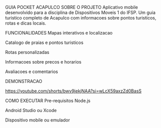 GUIA POCKET ACAPULCO
SOBRE O PROJETO
Aplicativo mobile desenvolvido para a disciplina de Dispositivos Moveis 1 do IFSP. Um guia turistico completo de Acapulco com informacoes sobre pontos turisticos, rotas e dicas locais.

FUNCIONALIDADES
Mapas interativos e localizacao

Catalogo de praias e pontos turisticos

Rotas personalizadas

Informacoes sobre precos e horarios

Avaliacoes e comentarios

DEMONSTRACAO

https://youtube.com/shorts/bwv9jekjNAA?si=wLcX59axzZd0BasS

COMO EXECUTAR
Pre-requisitos
Node.js

Android Studio ou Xcode

Dispositivo mobile ou emulador
